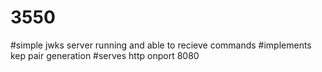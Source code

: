 # 3550
#simple jwks server running and able to recieve commands
#implements kep pair generation
#serves http onport 8080
#
